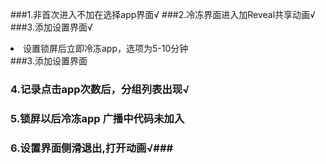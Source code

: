 ###1.非首次进入不加在选择app界面√
###2.冷冻界面进入加Reveal共享动画√
###3.添加设置界面√
    
  <li>设置锁屏后立即冷冻app，选项为5-10分钟</li>
###3.添加设置界面

### 4.记录点击app次数后，分组列表出现√ ###

### 5.锁屏以后冷冻app 广播中代码未加入 ###
### 6.设置界面侧滑退出,打开动画√###
    